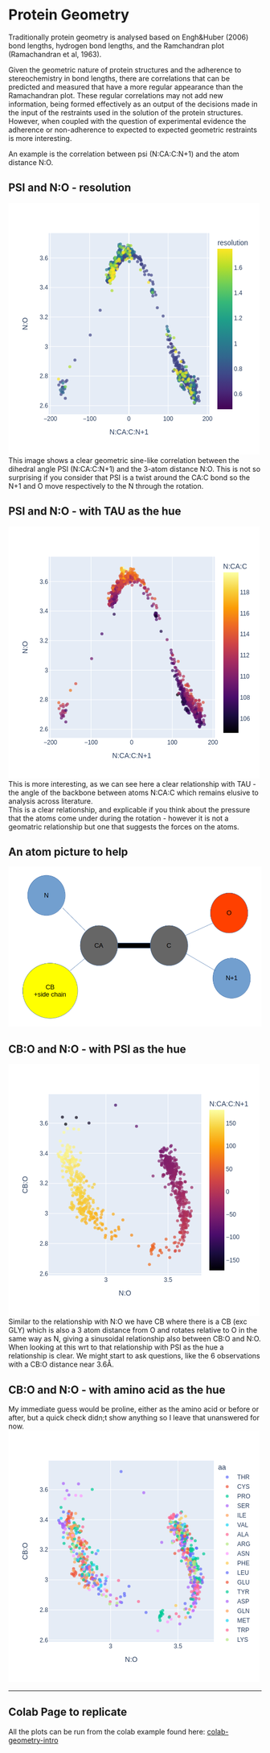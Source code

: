 # Protein Geometry

Traditionally protein geometry is analysed based on Engh&Huber (2006) bond lengths, 
hydrogen bond lengths, and the Ramchandran plot (Ramachandran et al, 1963).

Given the geometric nature of protein structures and the adherence to stereochemistry 
in bond lengths, there are correlations that can be predicted and measured that have a 
more regular appearance than the Ramachandran plot. These regular correlations may not
add new information, being formed effectively as an output of the decisions made in 
the input of the restraints used in the solution of the protein structures. 
However, when coupled with the question of experimental evidence the adherence
 or non-adherence to expected to expected geometric restraints is more interesting.

 An example is the correlation between psi (N:CA:C:N+1) and the atom distance N:O. 

 
 ## PSI and N:O - resolution  
 ![image info](./../assets/geo_corr_res.png)  
 This image shows a clear geometric sine-like correlation between the dihedral angle PSI 
 (N:CA:C:N+1) and the 3-atom distance N:O.  This is not so surprising if you consider that 
 PSI is a twist around the CA:C bond so the N+1 and O move respectively to the N 
 through the rotation.  


 ## PSI and N:O - with TAU as the hue  
![image info](./../assets/geo_corr_tau.png)  
This is more interesting, as we can see here a clear relationship with TAU - the angle 
of the backbone between atoms N:CA:C which remains elusive to analysis across literature.  
This is a clear relationship, and explicable if you think about the pressure that the 
atoms come under during the rotation - however it is not a geomatric relationship but one 
that suggests the forces on the atoms.  


## An atom picture to help  
![image info](./../assets/atoms.png)  


## CB:O and N:O - with PSI as the hue  
![image info](./../assets/geo_corr_cbo.png)  
Similar to the relationship with N:O we have CB where there is a CB (exc GLY) which is 
also a 3 atom distance from O and rotates relative to O in the same way as N, giving a 
sinusoidal relationship also between CB:O and N:O. 
When looking at this wrt to that relationship with PSI as the hue a relationship is clear. 
We might start to ask questions, like the 6 observations with a CB:O distance near 3.6Å.  


## CB:O and N:O - with amino acid as the hue  
My immediate guess would be proline, either as the amino acid or before or after, 
but a quick check didn;t show anything so I leave that unanswered for now.  
![image info](./../assets/geo_corr_aa.png)  

---  

## Colab Page to replicate
All the plots can be run from the colab example found here: 
[colab-geometry-intro](https://github.com/rae-gh/colab-analyses/blob/main/Density_Intro.ipynb)













 
